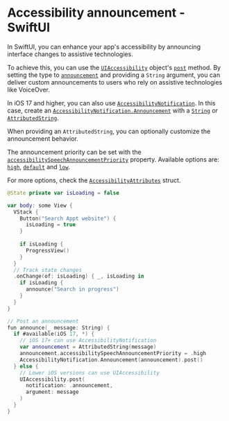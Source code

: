 # Accessibility announcement - SwiftUI

In SwiftUI, you can enhance your app's accessibility by announcing interface changes to assistive technologies.

To achieve this, you can use the [`UIAccessibility`](https://developer.apple.com/documentation/uikit/uiaccessibility) object's [`post`](https://developer.apple.com/documentation/uikit/uiaccessibility/1615194-post) method. By setting the type to [`announcement`](https://developer.apple.com/documentation/uikit/uiaccessibility/notification/1620176-announcement) and providing a `String` argument, you can deliver custom announcements to users who rely on assistive technologies like VoiceOver.

In iOS 17 and higher, you can also use [`AccessibilityNotification`](https://developer.apple.com/documentation/accessibility/accessibilitynotification). In this case, create an [`AccessibilityNotification.Announcement`](https://developer.apple.com/documentation/accessibility/accessibilitynotification/announcement) with a [`String`](https://developer.apple.com/documentation/Swift/String) or [`AttributedString`](https://developer.apple.com/documentation/foundation/attributedstring).

When providing an `AttributedString`, you can optionally customize the announcement behavior.

The announcement priority can be set with the [`accessibilitySpeechAnnouncementPriority`](https://developer.apple.com/documentation/foundation/attributescopes/accessibilityattributes/4183580-accessibilityspeechannouncementp) property. Available options are: [`high`](https://developer.apple.com/documentation/uikit/uiaccessibilitypriority/4168157-high), [`default`](https://developer.apple.com/documentation/uikit/uiaccessibilitypriority/4168156-default) and [`low`](https://developer.apple.com/documentation/uikit/uiaccessibilitypriority/4168158-low).

For more options, check the [`AccessibilityAttributes`](https://developer.apple.com/documentation/foundation/attributescopes/accessibilityattributes) struct.

```swift
@State private var isLoading = false

var body: some View {
  VStack {
    Button("Search Appt website") {
      isLoading = true
    }
        
    if isLoading {
      ProgressView()
    }
  }
  // Track state changes
  .onChange(of: isLoading) { _, isLoading in
    if isLoading {
      announce("Search in progress")
    }
  }
}

// Post an announcement
fun announce(_ message: String) {
  if #available(iOS 17, *) {
    // iOS 17+ can use AccessibilityNotification
    var announcement = AttributedString(message)
    announcement.accessibilitySpeechAnnouncementPriority = .high
    AccessibilityNotification.Announcement(announcement).post()
  } else {
    // Lower iOS versions can use UIAccessibility
    UIAccessibility.post(
      notification: .announcement, 
      argument: message
    )
  }
}
```
